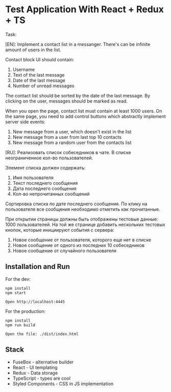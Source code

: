 # Test Application With React + Redux + TS

Task:

[EN]: Implement a contact list in a messanger.  There's can be infinite amount of users in the list.

Contact block UI should contain:

1. Username
2. Text of the last message
3. Date of the last message
4. Number of unread messages

The contact list should be sorted by the date of the last message. By clicking on the user, messages should be marked as read.

When you open the page, contact list must contain at least 1000 users. On the same page, you need to add control buttons which abstractly implement server side events:

1. New message from a user, which doesn't exist in the list
2. New message from a user from last top 10 contacts
3. New message from a random user from the contacts list

[RU]: Реализовать список собеседников в чате. В списке неограниченное кол-во пользователей.

Элемент списка должен содержать:

1. Имя пользователя
2. Текст последнего сообщения
3. Дата последнего сообщения
4. Кол-во непрочитанных сообщений

Сортировка списка по дате последнего сообщения. По клику на пользователя все сообщения необходимо отметить как прочитанные.

При открытии страницы должны быть отображены тестовые данные: 1000 пользователей. На той же странице добавить нескольких тестовых кнопок, которые инициируют события с сервера:
1. Новое сообщение от пользователя, которого еще нет в списке
2. Новое сообщение от одного из последних 10 собеседников
3. Новое сообщение от случайного пользователя

## Installation and Run

For the dev:

```
npm install
npm start

Open http://localhost:4445
```

For the production:

```
npm install
npm run build

Open the file: ./dist/index.html
```

## Stack

* FuseBox - alternative builder
* React - UI templating
* Redux - Data storage
* TypeScript - types are cool
* Styled Components - CSS in JS implementation
